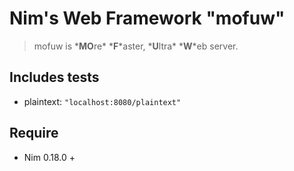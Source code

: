 # Nim's Web Framework \"mofuw\"

> mofuw is \***MO**re\* \***F**\*aster, \***U**ltra\* \***W**\*eb server.

## Includes tests
- plaintext\: `"localhost:8080/plaintext"`

## Require
- Nim 0.18.0 +
